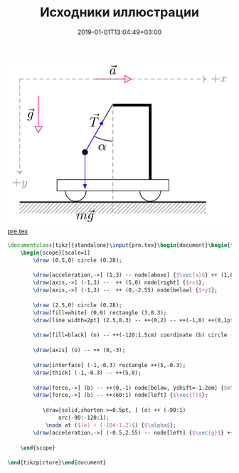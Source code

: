 ﻿---
title: "Исходники иллюстрации"
type: "notpost"
date:  2019-01-01T13:04:49+03:00
---
<a class="imag2" href="/cook/gallery/tikzpicture_b7cedf5d17b5eadbac9a51dfbdec1ba1.tex"><img src="/cook/gallery/tikzpicture_b7cedf5d17b5eadbac9a51dfbdec1ba1.pdf.jpg" alt=""></a>
<a href="/cook/gallery/pre">pre.tex</a>
```tex
\documentclass[tikz]{standalone}\input{pre.tex}\begin{document}\begin{tikzpicture}
    \begin{scope}[scale=1]
        \draw (0.5,0) circle (0.28);

        \draw[acceleration,->] (1,3) -- node[above] {$\vec{a}$} ++ (1,0);
        \draw[axis,->] (-1,3) --  ++ (5,0) node[right] {$+x$}; 
        \draw[axis,->] (-1,3) --  ++ (0,-2.55) node[below] {$+y$}; 

        \draw (2.5,0) circle (0.28);
        \draw[fill=white] (0,0) rectangle (3,0.3);
        \draw[line width=2pt] (2.5,0.3) -- ++(0,2) -- ++(-1,0) ++(0,1pt) coordinate (o);

        \draw[fill=black] (o) -- ++(-120:1.5cm) coordinate (b) circle (2pt); 

        \draw[axis] (o) -- ++ (0,-3);

        \draw[interface] (-1,-0.3) rectangle ++(5,-0.3);
        \draw[thick] (-1,-0.3) -- ++(5,0);

        \draw[force,->] (b) -- ++(0,-1) node[below, yshift=-1.2em] {$m\vec{g}$};
        \draw[force,->] (b) -- ++(60:1) node[left] {$\vec{T}$};

           \draw[solid,shorten >=0.5pt, ] (o) ++ (-90:1)
                arc(-90:-120:1);
            \node at ($(o) + (-104:1.2)$) {$\alpha$};
        \draw[acceleration,->] (-0.5,2.55) -- node[left] {$\vec{g}$} ++(0,-1);

    \end{scope}
    
\end{tikzpicture}\end{document}
```